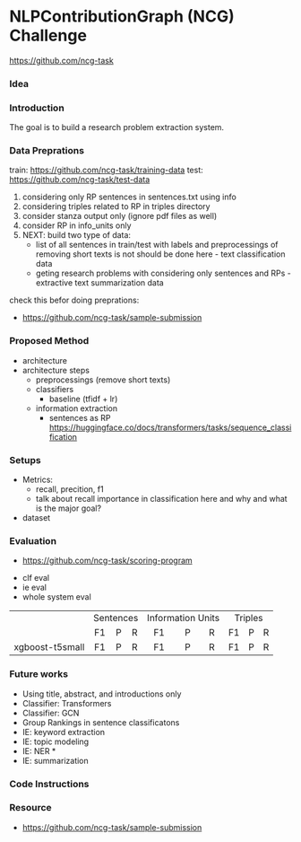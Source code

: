 # NLPContributionGraph (NCG) Challenge
https://github.com/ncg-task

### Idea

### Introduction
The goal is to build a research problem extraction system.

### Data Preprations
train: https://github.com/ncg-task/training-data
test: https://github.com/ncg-task/test-data

1. considering only RP sentences in sentences.txt using info
2. considering triples related to RP in triples directory
3. consider stanza output only (ignore pdf files as well)
4. consider RP in info_units only
5. NEXT: build two type of data:
    - list of all sentences in train/test with labels and preprocessings of removing short texts is not should be done here - text classification data
    - geting research problems with considering only sentences and RPs - extractive text summarization data 

check this befor doing preprations: 
* https://github.com/ncg-task/sample-submission


### Proposed Method
- architecture
- architecture steps
    - preprocessings (remove short texts)
    - classifiers
        - baseline (tfidf + lr)
    - information extraction
        - sentences as RP
https://huggingface.co/docs/transformers/tasks/sequence_classification

### Setups

- Metrics:
    - recall, precition, f1
    - talk about recall importance in classification here and why and what is the major goal?
- dataset


### Evaluation

* https://github.com/ncg-task/scoring-program

- clf eval
- ie eval
- whole system eval



<table style='text-align:center;'>
  <tr>
    <td> </td>
    <td colspan="3">Sentences</td>
    <td colspan="3">Information Units</td>
    <td colspan="3">Triples</td>
  </tr>
  <tr>
    <td> </td>
    <td colspan="1">F1</td>
    <td colspan="1">P</td>
    <td colspan="1">R</td>
    <td colspan="1">F1</td>
    <td colspan="1">P</td>
    <td colspan="1">R</td>
    <td colspan="1">F1</td>
    <td colspan="1">P</td>
    <td colspan="1">R</td>
  </tr>
    <td>xgboost-t5small</td>
    <td colspan="1">F1</td>
    <td colspan="1">P</td>
    <td colspan="1">R</td>
    <td colspan="1">F1</td>
    <td colspan="1">P</td>
    <td colspan="1">R</td>
    <td colspan="1">F1</td>
    <td colspan="1">P</td>
    <td colspan="1">R</td>

</table>



### Future works
- Using title, abstract, and introductions only
- Classifier: Transformers 
- Classifier: GCN
- Group Rankings in sentence classificatons
- IE: keyword extraction 
- IE: topic modeling
- IE: NER *
- IE: summarization 

### Code Instructions


### Resource

* https://github.com/ncg-task/sample-submission
